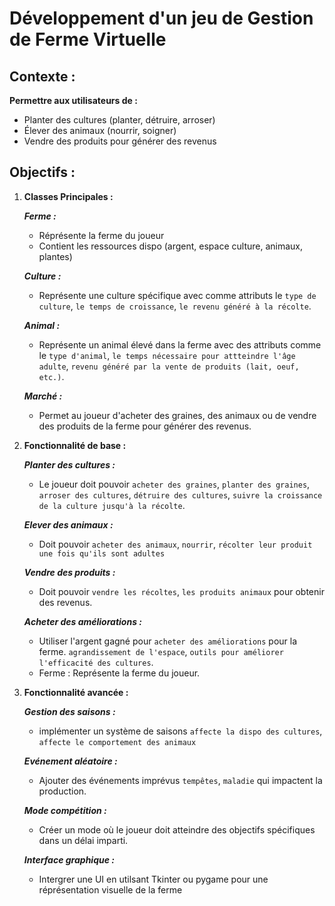 # Développement d'un jeu de Gestion de Ferme Virtuelle

## Contexte :

**Permettre aux utilisateurs de :**

- Planter des cultures (planter, détruire, arroser)
- Élever des animaux (nourrir, soigner)
- Vendre des produits pour générer des revenus

## Objectifs :

1.  **Classes Principales :**

    **_Ferme :_**

    - Réprésente la ferme du joueur
    - Contient les ressources dispo (argent, espace culture, animaux, plantes)

    **_Culture :_**

    - Représente une culture spécifique avec comme attributs le `type de culture`, `le temps de croissance`, `le revenu généré à la récolte`.

    **_Animal :_**

    - Représente un animal élevé dans la ferme avec des attributs comme
      le `type d'animal`, `le temps nécessaire pour attteindre l'âge adulte`, `revenu généré par la vente de produits (lait, oeuf, etc.)`.

    **_Marché :_**

    - Permet au joueur d'acheter des graines, des animaux ou de vendre des produits de la ferme pour générer des revenus.

2.  **Fonctionnalité de base :**

    **_Planter des cultures :_**

    - Le joueur doit pouvoir `acheter des graines`, `planter des graines`, `arroser des cultures`, `détruire des cultures`, `suivre la croissance de la culture jusqu'à la récolte`.

    **_Elever des animaux :_**

    - Doit pouvoir `acheter des animaux`, `nourrir`, `récolter leur produit une fois qu'ils sont adultes`

    **_Vendre des produits :_**

    - Doit pouvoir `vendre les récoltes`, `les produits animaux` pour obtenir des revenus.

    **_Acheter des améliorations :_**

    - Utiliser l'argent gagné pour `acheter des améliorations` pour la ferme. `agrandissement de l'espace`, `outils pour améliorer l'efficacité des cultures`.
    - Ferme : Représente la ferme du joueur.

3.  **Fonctionnalité avancée :**

    **_Gestion des saisons :_**

    - implémenter un système de saisons `affecte la dispo des cultures`, `affecte le comportement des animaux`

    **_Evénement aléatoire :_**

    - Ajouter des événements imprévus `tempêtes`, `maladie` qui impactent la production.

    **_Mode compétition :_**

    - Créer un mode où le joueur doit atteindre des objectifs spécifiques dans un délai imparti.

    **_Interface graphique :_**

    - Intergrer une UI en utilsant Tkinter ou pygame pour une réprésentation visuelle de la ferme
